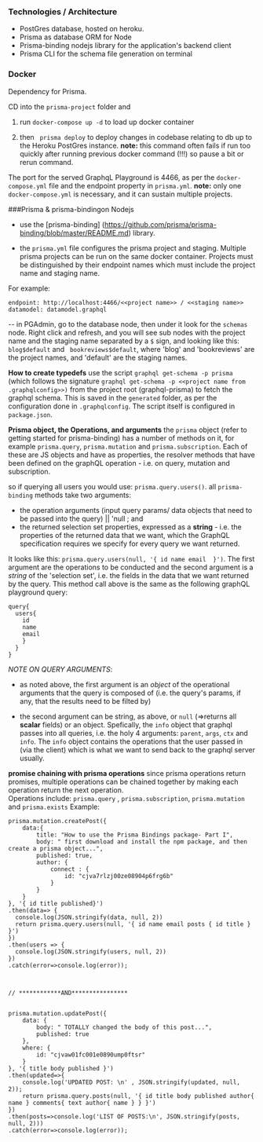 ### Technologies / Architecture
- PostGres database, hosted on heroku.  
- Prisma as database ORM for Node
- Prisma-binding nodejs library for the application's backend client 
- Prisma CLI for the schema file generation on terminal

### Docker
Dependency for Prisma.  

CD into the `prisma-project` folder and 
1) run `docker-compose up -d` to load up docker container

2) then ` prisma deploy` to deploy changes in codebase relating to db up to the Heroku PostGres instance.  __note:__ this command often fails if run too quickly after running previous docker command (!!!) so pause a bit or rerun command.
 
The port for the served GraphqL Playground is 4466, as per the `docker-compose.yml` file and the endpoint property in `prisma.yml`.  __note:__ only one `docker-compose.yml` is necessary, and it can sustain multiple projects.


###Prisma & prisma-bindingon Nodejs 
- use the [prisma-binding] (https://github.com/prisma/prisma-binding/blob/master/README.md) library.

- the `prisma.yml` file configures the prisma project and staging. Multiple prisma projects can be run on the same docker container.  Projects must be distinguished by their endpoint names which must include the project name and staging name. 

For example:
```
endpoint: http://localhost:4466/<<project name>> / <<staging name>>
datamodel: datamodel.graphql
```

-- in PGAdmin, go to the database node, then under it look for the `schemas` node. Right click and refresh, and you will see sub nodes with the project name and the staging name separated by a `$` sign, and looking like this:  ` blog$default` and ` bookreviews$default`, where 'blog' and 'bookreviews' are the project names, and 'default' are the staging names.

__How to create typedefs__
use the script `graphql get-schema -p prisma` (which follows the signature `graphql get-schema -p <<project name from .graphqlconfig>>)` from the project root (graphql-prisma) to fetch the graphql schema.  This is saved in the `generated` folder, as per the configuration done in `.graphqlconfig`.  The script itself is configured in `package.json`.

__Prisma object, the Operations, and  arguments__
the `prisma` object (refer to getting started for prisma-binding) has a number of methods on it, for example `prisma.query`, `prisma.mutation` and `prisma.subscription`.  Each of these are JS objects and have as properties, the resolver methods that have been defined on the graphQL operation - i.e. on query, mutation and subscription.

so if querying all users you would use: `prisma.query.users()`. all `prisma-binding` methods take two arguments:
- the operation arguments (input query params/  data objects that need to be passed into the query) || 'null ; and
- the returned selection set properties, expressed as a __string__ - i.e. the properties of the returned data that we want, which the GraphQL specification requires we specify for every query we want returned.

It looks like this:  `prisma.query.users(null, '{ id name email  }')`. The first argument are the operations to be conducted and the second argument is a _string_ of the 'selection set', i.e. the fields in the data that we want returned by the query.  This method call above is the same as the following graphQL playground query:
```
query{
  users{
    id
    name
    email
    }
  }
}
```
_NOTE ON QUERY ARGUMENTS_: 
- as noted above, the first argument is an _object_ of the operational arguments that the query is composed of (i.e. the query's params, if any, that the results need to be filted by)

- the second argument can be string, as above, or `null` (=>returns all __scalar__ fields) or an object. Spefically, the `info` object that graphql passes into all queries, i.e. the holy 4 arguments: `parent`, `args`, `ctx` and `info`.  The `info` object contains the operations that the user passed in (via the client) which is what we want to send back to the graphql server usually.

__promise chaining with prisma operations__
since prisma operations return promises, multiple operations can be chained together by making each operation return the next operation.  
Operations include:  `prisma.query` , `prisma.subscription`, `prisma.mutation` and `prisma.exists`
Example:

```
prisma.mutation.createPost({
    data:{
        title: "How to use the Prisma Bindings package- Part I",
        body: " first download and install the npm package, and then create a prisma object...",
        published: true,
        author: {
            connect : {
                id: "cjva7rlzj00ze08904p6frg6b"
            } 
        }
    }
}, '{ id title published}')
.then(data=> { 
  console.log(JSON.stringify(data, null, 2))
  return prisma.query.users(null, '{ id name email posts { id title } }')
})
.then(users => {
  console.log(JSON.stringify(users, null, 2))
})
.catch(error=>console.log(error));



// ************AND****************


prisma.mutation.updatePost({
    data: {
        body: " TOTALLY changed the body of this post...",
        published: true
    },
    where: {
        id: "cjvaw01fc001e0890ump0ftsr"
    }
}, '{ title body published }')
.then(updated=>{
    console.log('UPDATED POST: \n' , JSON.stringify(updated, null, 2));
    return prisma.query.posts(null, '{ id title body published author{ name } comments{ text author{ name } } }')
})
.then(posts=>console.log('LIST OF POSTS:\n', JSON.stringify(posts, null, 2)))
.catch(error=>console.log(error));

```